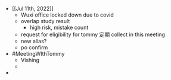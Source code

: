 - [[Jul 11th, 2022]]
	- Wuxi office locked down due to covid
	- overlap study result
		- high risk, mistake count
	- request for eligibility for tommy 定期  collect in this meeting
	- new alias?
	- po confirm
- #MeetingWIthTommy
	- Vishing
	-
-